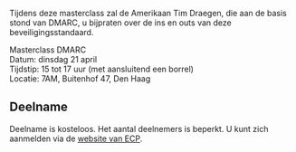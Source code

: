 Tijdens deze masterclass zal de Amerikaan Tim Draegen, die aan de basis stond
van DMARC, u bijpraten over de ins en outs van deze beveiligingsstandaard.

Masterclass DMARC  
Datum: dinsdag 21 april  
Tijdstip: 15 tot 17 uur (met aansluitend een borrel)  
Locatie: 7AM, Buitenhof 47, Den Haag

## Deelname

Deelname is kosteloos. Het aantal deelnemers is beperkt. U kunt zich aanmelden
via de [website van ECP](https://ecp.nl/events/4432/masterclass-dmarc.html).
